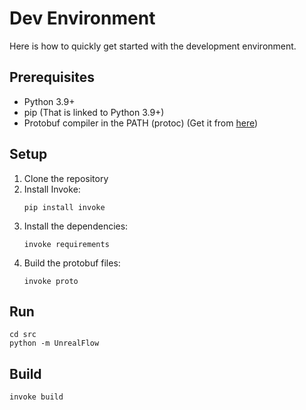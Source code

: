 # Dev Environment

Here is how to quickly get started with the development environment.

## Prerequisites
- Python 3.9+
- pip (That is linked to Python 3.9+)
- Protobuf compiler in the PATH (protoc) (Get it from [here](https://github.com/protocolbuffers/protobuf/releases/latest))

## Setup
1. Clone the repository
2. Install Invoke: 
    ```
    pip install invoke
    ```
3. Install the dependencies:
    ```
    invoke requirements
    ```
4. Build the protobuf files:
    ```
    invoke proto
    ```

## Run
```
cd src
python -m UnrealFlow
```

## Build
```
invoke build
```
